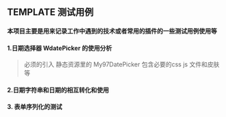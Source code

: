 ## TEMPLATE 测试用例
#### 本项目主要是用来记录工作中遇到的技术或者常用的插件的一些测试用例使用等

#### 1.日期选择器 WdatePicker 的使用分析  
> 必须的引入 静态资源里的 My97DatePicker 包含必要的css js 文件和皮肤等  
#### 2.日期字符串和日期的相互转化和使用

#### 3. 表单序列化的测试


